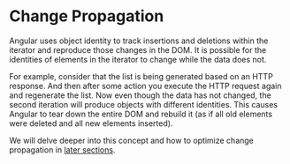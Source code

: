 # Change Propagation

Angular uses object identity to track insertions and deletions within the iterator and reproduce those changes in the DOM.
It is possible for the identities of elements in the iterator to change while the data does not.

For example, consider that the list is being generated based on an HTTP response. 
And then after some action you execute the HTTP request again and regenerate the list. 
Now even though the data has not changed, the second iteration will produce objects with different identities. 
This causes Angular to tear down the entire DOM and rebuild it 
(as if all old elements were deleted and all new elements inserted).

We will delve deeper into this concept and how to optimize change propagation in [later sections](../../change-detection/).
